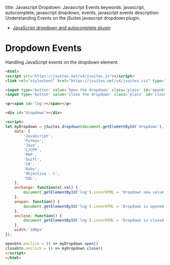 title: Javascript Dropdown: Javascript Events
keywords: javascript, autocomplete, javascript dropdown, events, javascript events
description: Understanding Events on the jSuites javascript dropdown plugin.

* [JavaScript dropdown and autocomplete plugin](/docs/v4/dropdown-and-autocomplete)

Dropdown Events
======

Handling JavaScript events on the dropdown element.


```html
<html>
<script src="https://jsuites.net/v4/jsuites.js"></script>
<link rel="stylesheet" href="https://jsuites.net/v4/jsuites.css" type="text/css" />

<input type='button' value='Open the dropdown' class='plain' id='openbtn'>
<input type='button' value='Close the dropdown' class='plain' id='closebtn'>

<p><span id='log'></span></p>

<div id="dropdown"></div>

<script>
let myDropdown = jSuites.dropdown(document.getElementById('dropdown'), {
    data: [
        'JavaScript',
        'Python',
        'Java',
        'C/CPP',
        'PHP',
        'Swift',
        'C#',
        'Ruby',
        'Objective - C',
        'SQL',
    ],
    onchange: function(el,val) {
        document.getElementById('log').innerHTML = 'Dropdown new value is: ' + val;
    },
    onopen: function() {
        document.getElementById('log').innerHTML = 'Dropdown is opened';
    },
    onclose: function() {
        document.getElementById('log').innerHTML = 'Dropdown is closed';
    },
    width:'280px'
});

openbtn.onclick = () => myDropdown.open()
closebtn.onclick = () => myDropdown.close()
</script>
</html>
```
